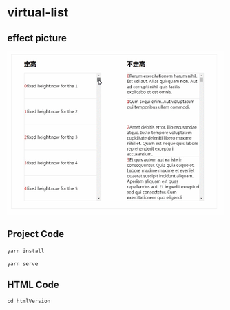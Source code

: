 # virtual-list
## effect picture
![img.png](img.gif)

## Project Code
```
yarn install
```
```
yarn serve
```

## HTML Code
```
cd htmlVersion
```
